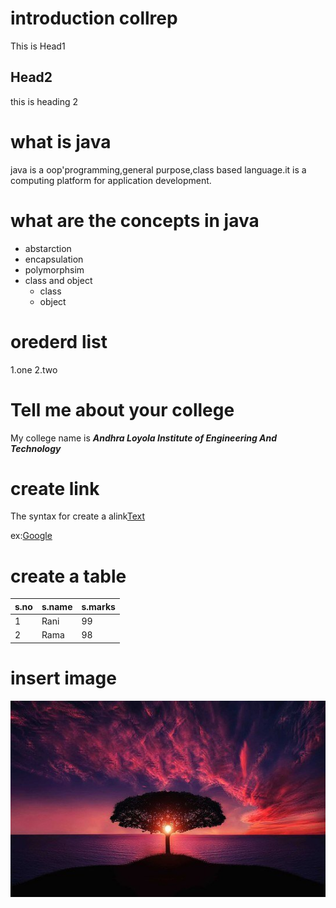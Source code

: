 # introduction collrep
This is Head1

## Head2
this is heading 2

# what is java
java is a oop'programming,general purpose,class based language.it is a computing platform for application development.

# what are the concepts in java
* abstarction
* encapsulation
* polymorphsim
* class and object
  * class
  * object
  
 # orederd list
 1.one
 2.two

# Tell me about your college
My college name is ***Andhra Loyola Institute of Engineering And Technology***

# create link
The syntax for create a alink[Text](url)

ex:[Google](https://www.google.com/)

# create a table
s.no|s.name|s.marks
----|------|-----
1|Rani|99
2|Rama|98

# insert image
![Alt My Image](img.jpg)

